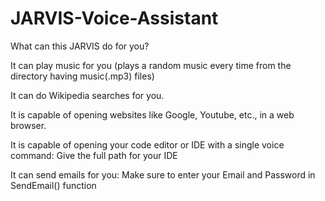 # JARVIS-Voice-Assistant
What can this JARVIS do for you?


It can play music for you (plays a random music every time from the directory having music(.mp3) files)

It can do Wikipedia searches for you.

It is capable of opening websites like Google, Youtube, etc., in a web browser.

It is capable of opening your code editor or IDE with a single voice command:
        Give the full path for your IDE

It can send emails for you:
      Make sure to enter your Email and Password in SendEmail() function
      
